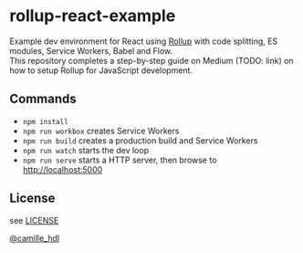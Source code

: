 # rollup-react-example

Example dev environment for React using [Rollup](https://rollupjs.org) with code splitting, ES modules, Service Workers, Babel and Flow.  
This repository completes a step-by-step guide on Medium (TODO: link) on how to setup Rollup for JavaScript development.

## Commands

* `npm install`
* `npm run workbox` creates Service Workers
* `npm run build` creates a production build and Service Workers
* `npm run watch` starts the dev loop
* `npm run serve` starts a HTTP server, then browse to [http://localhost:5000](http://localhost:5000)

## License

see [LICENSE](LICENSE)


[@camille_hdl](https://twitter.com/camille_hdl)
